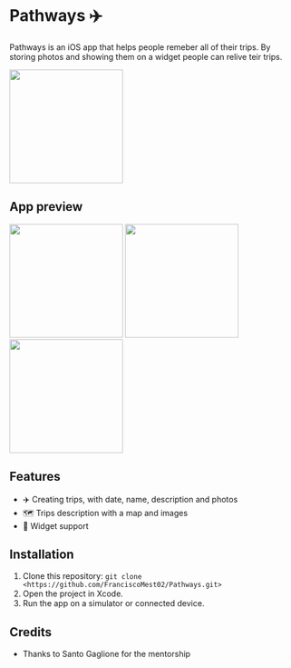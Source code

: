 # Pathways ✈️
Pathways is an iOS app that helps people remeber all of their trips. By storing photos and showing them on a widget people can relive teir trips.

<img src="https://github.com/user-attachments/assets/02fb3f6f-76b0-4aec-870e-a65a23da0523" width="200" height="200" />

## App preview

<img src="https://github.com/user-attachments/assets/2159b01a-ee12-4509-bfb3-5aede32bbeae" width=200 />
<img src="https://github.com/user-attachments/assets/be3b91f5-f7d5-4468-83ba-2cdbe5a64378" width=200 />
<img src="https://github.com/user-attachments/assets/75d174f1-a59c-45c8-bba2-1190e939a99b" width=200 />

## Features
- ✈️ Creating trips, with date, name, description and photos
- 🗺️ Trips description with a map and images
- 📸 Widget support

## Installation
1. Clone this repository: `git clone <https://github.com/FranciscoMest02/Pathways.git>`
2. Open the project in Xcode.
3. Run the app on a simulator or connected device.

## Credits
- Thanks to Santo Gaglione for the mentorship
